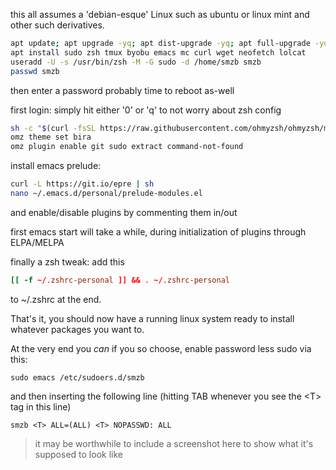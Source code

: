 this all assumes a 'debian-esque' Linux such as ubuntu or linux mint and other such derivatives.
```bash
apt update; apt upgrade -yq; apt dist-upgrade -yq; apt full-upgrade -yq; apt autoremove --purge -yq; apt autoclean -yq
apt install sudo zsh tmux byobu emacs mc curl wget neofetch lolcat
useradd -U -s /usr/bin/zsh -M -G sudo -d /home/smzb smzb
passwd smzb
```
then enter a password
probably time to reboot as-well

first login:
simply hit either '0' or 'q' to not worry about zsh config

```zsh
sh -c "$(curl -fsSL https://raw.githubusercontent.com/ohmyzsh/ohmyzsh/master/tools/install.sh)"
omz theme set bira
omz plugin enable git sudo extract command-not-found
```

install emacs prelude:
```zsh
curl -L https://git.io/epre | sh
nano ~/.emacs.d/personal/prelude-modules.el
```

and enable/disable plugins by commenting them in/out

first emacs start will take a while, during initialization of plugins through ELPA/MELPA

finally a zsh tweak: add this 
```rc
[[ -f ~/.zshrc-personal ]] && . ~/.zshrc-personal
```

to ~/.zshrc at the end.

That's it, you should now have a running linux system ready to install whatever packages you want to.

At the very end you *can* if you so choose, enable password less sudo via this:
```shell
sudo emacs /etc/sudoers.d/smzb
```
and then inserting the following line (hitting TAB whenever you see the \<T> tag in this line)
```shell
smzb <T> ALL=(ALL) <T> NOPASSWD: ALL
```

> it may be worthwhile to include a screenshot here to show what it's supposed to look like